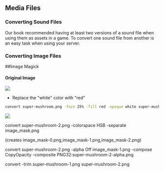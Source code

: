## Media Files

### Converting Sound Files

Our book recommended having at least two versions of a sound file when using them as assets in a game. To convert one sound file from another is an easy task when using your server.


### Converting Image Files



##Image Magick

#### Original Image
![](http://104.131.149.230/Mwsu-Mobile-Gaming/Example_code/Program_1_Starter/assets/super-mushroom.png)

- Replace the "white" color with "red"
```bash
convert super-mushroom.png -fuzz 25% -fill red -opaque white super-mushroom-1.png
```
![](http://104.131.149.230/Mwsu-Mobile-Gaming/Example_code/Program_1_Starter/assets/super-mushroom-1.png)

convert super-mushroom-2.png -colorspace HSB -separate image_mask.png

(creates image_mask-0.png,image_mask-1.png,image_mask-2.png) 

convert super-mushroom-2.png -alpha Off  image_mask-1.png -compose CopyOpacity -composite PNG32:super-mushroom-2-alpha.png

convert -trim super-mushroom-1.png super-mushroom-2.png
